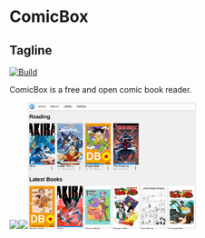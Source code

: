 # ComicBox

## Tagline

<!-- ![logo](ui/res/images/logo.svg) -->

[![Build](https://github.com/abibby/comicbox-3/actions/workflows/build.yml/badge.svg)](https://github.com/abibby/comicbox-3/actions/workflows/build.yml)

ComicBox is a free and open comic book reader. 

<img src=".github/readme/home-light-mobile.png" width="20%"><img src=".github/readme/home-dark-mobile.png" width="20%"><img src=".github/readme/home-light-desktop.png" width="59%">
